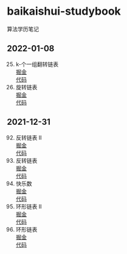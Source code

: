 # baikaishui-studybook
算法学历笔记




## 2022-01-08       

25. k-个一组翻转链表    
[掘金](https://juejin.cn/post/7050739061987737613)  
[代码](https://github.com/baikaishui001/baikaishui-studybook/blob/main/leetcode/1_1_25.k-%E4%B8%AA%E4%B8%80%E7%BB%84%E7%BF%BB%E8%BD%AC%E9%93%BE%E8%A1%A8.js)        
61. 旋转链表        
[掘金](https://juejin.cn/post/7050834474648469535)  
[代码](https://github.com/baikaishui001/baikaishui-studybook/blob/main/leetcode/1_2_61.%E6%97%8B%E8%BD%AC%E9%93%BE%E8%A1%A8.js)        


## 2021-12-31

92. 反转链表 II     
[掘金](https://juejin.cn/post/7050021795948134413)  
[代码](https://github.com/baikaishui001/baikaishui-studybook/blob/main/leetcode/0_5_92.%E5%8F%8D%E8%BD%AC%E9%93%BE%E8%A1%A8-ii.js)
206. 反转链表       
[掘金](https://juejin.cn/post/7050019005754523662)  
[代码](https://github.com/baikaishui001/baikaishui-studybook/blob/main/leetcode/0_4_206.%E5%8F%8D%E8%BD%AC%E9%93%BE%E8%A1%A8.js)
202. 快乐数     
[掘金](https://juejin.cn/post/7050007548270739470)  
[代码](https://github.com/baikaishui001/baikaishui-studybook/blob/main/leetcode/0_3_202.%E5%BF%AB%E4%B9%90%E6%95%B0.js)
142. 环形链表 II        
[掘金](https://juejin.cn/post/7049982395197423629)  
[代码](https://github.com/baikaishui001/baikaishui-studybook/blob/main/leetcode/0_2_142.%E7%8E%AF%E5%BD%A2%E9%93%BE%E8%A1%A8-ii.js)
141. 环形链表       
[掘金](https://juejin.cn/post/7049911751780859940)  
[代码](https://github.com/baikaishui001/baikaishui-studybook/blob/main/leetcode/0_1_141.%E7%8E%AF%E5%BD%A2%E9%93%BE%E8%A1%A8.js)    



